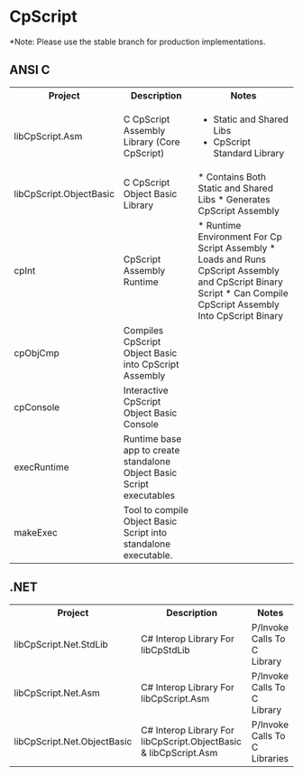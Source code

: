 CpScript
==================================

*Note: Please use the stable branch for production implementations.



ANSI C
----------------------------------

<table>
  <tr>
    <th>Project</th><th>Description</th><th>Notes</th>
  </tr>
  <tr>
    <td>libCpScript.Asm</td>
	<td>C CpScript Assembly Library (Core CpScript)</td>
	<td><ul><li>Static and Shared Libs</li><li>CpScript Standard Library</li></ul></td>
  </tr>
  <tr>
    <td>libCpScript.ObjectBasic</td>
	<td>C CpScript Object Basic Library</td>
	<td>
* Contains Both Static and Shared Libs
* Generates CpScript Assembly
    </td>
  </tr>
  <tr>
    <td>cpInt</td>
	<td>CpScript Assembly Runtime</td>
	<td>
* Runtime Environment For Cp Script Assembly
* Loads and Runs CpScript Assembly and CpScript Binary Script
* Can Compile CpScript Assembly Into CpScript Binary
    </td>
  </tr>
  <tr>
    <td>cpObjCmp</td>
	<td>Compiles CpScript Object Basic into CpScript Assembly</td>
	<td></td>
  </tr>
  <tr>
    <td>cpConsole</td>
	<td>Interactive CpScript Object Basic Console</td>
	<td></td>
  </tr>
  <tr>
    <td>execRuntime</td>
	<td>Runtime base app to create standalone Object Basic Script executables</td>
	<td></td>
  </tr>
  <tr>
    <td>makeExec</td>
	<td>Tool to compile Object Basic Script into standalone executable.</td>
	<td></td>
  </tr>
</table>
	
.NET
----------------------------------

<table>
  <tr>
    <th>Project</th><th>Description</th><th>Notes</th>
  </tr>
  <tr>
    <td>libCpScript.Net.StdLib</td>
	<td>C# Interop Library For libCpStdLib</td>
	<td>P/Invoke Calls To C Library</td>
  </tr>
  <tr>
    <td>libCpScript.Net.Asm</td>
	<td>C# Interop Library For libCpScript.Asm</td>
	<td>P/Invoke Calls To C Library</td>
  </tr>
  <tr>
    <td>libCpScript.Net.ObjectBasic</td>
	<td>C# Interop Library For libCpScript.ObjectBasic & libCpScript.Asm</td>
	<td>P/Invoke Calls To C Libraries</td>
  </tr>
</table>	
	
